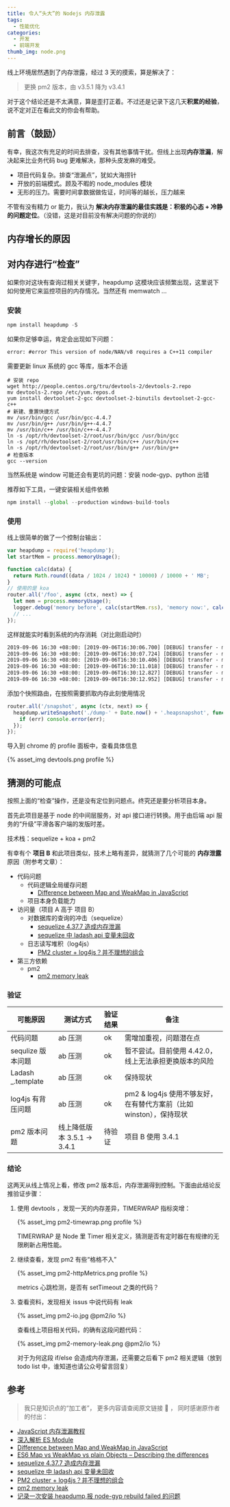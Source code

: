 ```yaml
---
title: 令人“头大”的 Nodejs 内存泄露
tags:
  - 性能优化
categories:
  - 开发
  - 前端开发
thumb_img: node.png
---
```


线上环境居然遇到了内存泄露，经过 3 天的摸索，算是解决了：

> 更换 pm2 版本，由 v3.5.1 降为 v3.4.1

对于这个结论还是不太满意，算是歪打正着。不过还是记录下这几天**积累的经验**，说不定对正在看此文的你会有帮助。

## 前言（鼓励）

有幸，我这次有充足的时间去排查，没有其他事情干扰。但线上出现**内存泄漏**，解决起来比业务代码 bug 更难解决，那种头皮发麻的难受。

- 项目代码复杂。排查“泄漏点”，犹如大海捞针
- 开放的前端模式。顾及不暇的 node_modules 模块
- 无形的压力。需要时间拿数据做佐证，时间等的越长，压力越来

不管有没有精力 or 能力，我认为 **解决内存泄漏的最佳实践是：积极的心态 + 冷静的问题定位**。（没错，这是对目前没有解决问题的你说的）

## 内存增长的原因

## 对内存进行“检查”

如果你对这块有查询过相关关键字，heapdump 这模块应该频繁出现，这里说下如何使用它来监控项目的内存情况。当然还有 memwatch ...

### 安装

```js
npm install heapdump -S
```

如果你足够幸运，肯定会出现如下问题：

```txt
error: #error This version of node/NAN/v8 requires a C++11 compiler
```

需要更新 linux 系统的 gcc 等库，版本不合适

```shell
# 安装 repo
wget http://people.centos.org/tru/devtools-2/devtools-2.repo
mv devtools-2.repo /etc/yum.repos.d
yum install devtoolset-2-gcc devtoolset-2-binutils devtoolset-2-gcc-c++
# 新建、重置快捷方式
mv /usr/bin/gcc /usr/bin/gcc-4.4.7
mv /usr/bin/g++ /usr/bin/g++-4.4.7
mv /usr/bin/c++ /usr/bin/c++-4.4.7
ln -s /opt/rh/devtoolset-2/root/usr/bin/gcc /usr/bin/gcc
ln -s /opt/rh/devtoolset-2/root/usr/bin/c++ /usr/bin/c++
ln -s /opt/rh/devtoolset-2/root/usr/bin/g++ /usr/bin/g++
# 检查版本
gcc --version
```

当然系统是 window 可能还会有更坑的问题：安装 node-gyp、python 出错

推荐如下工具，一键安装相关组件依赖

```js
npm install --global --production windows-build-tools
```

### 使用

线上很简单的做了一个控制台输出：

```js
var heapdump = require('heapdump');
let startMem = process.memoryUsage();

function calc(data) {
  return Math.round((data / 1024 / 1024) * 10000) / 10000 + ' MB';
}
// 使用的是 koa
router.all('/foo', async (ctx, next) => {
  let mem = process.memoryUsage();
  logger.debug('memory before', calc(startMem.rss), 'memory now:', calc(mem.rss), 'diff increase', calc(mem.rss - startMem.rss));
  // ...
});
```

这样就能实时看到系统的内存消耗（对比刚启动时）

```txt
2019-09-06 16:30 +08:00: [2019-09-06T16:30:06.700] [DEBUG] transfer - memory before 55.5898 MB memory now: 95.1484 MB diff increase 39.5586 MB
2019-09-06 16:30 +08:00: [2019-09-06T16:30:07.724] [DEBUG] transfer - memory before 56.2148 MB memory now: 69.8438 MB diff increase 13.6289 MB
2019-09-06 16:30 +08:00: [2019-09-06T16:30:10.406] [DEBUG] transfer - memory before 56.2148 MB memory now: 70.5977 MB diff increase 14.3828 MB
2019-09-06 16:30 +08:00: [2019-09-06T16:30:11.018] [DEBUG] transfer - memory before 55.5898 MB memory now: 95.4219 MB diff increase 39.832 MB
2019-09-06 16:30 +08:00: [2019-09-06T16:30:12.827] [DEBUG] transfer - memory before 55.5898 MB memory now: 95.6797 MB diff increase 40.0898 MB
2019-09-06 16:30 +08:00: [2019-09-06T16:30:12.952] [DEBUG] transfer - memory before 55.5898 MB memory now: 94.9688 MB diff increase 39.3789 MB
```

添加个快照路由，在按照需要抓取内存此刻使用情况

```js
router.all('/snapshot', async (ctx, next) => {
  heapdump.writeSnapshot('./dump-' + Date.now() + '.heapsnapshot', function(err) {
    if (err) console.error(err);
  });
});
```

导入到 chrome 的 profile 面板中，查看具体信息

{% asset_img devtools.png profile %}

## 猜测的可能点

按照上面的“检查”操作，还是没有定位到问题点。终究还是要分析项目本身。

首先此项目是基于 node 的中间层服务，对 api 接口进行转换。用于由后端 api 服务的“升级”平滑各客户端的发版时差。

技术栈：sequelize + koa + pm2

有幸有个 **项目 B** 和此项目类似，技术上略有差异，就猜测了几个可能的 **内存泄露** 原因（附参考文章）：

- 代码问题
  - 代码逻辑全局缓存问题
    - [Difference between Map and WeakMap in JavaScript](https://www.mattzeunert.com/2017/01/31/weak-maps.html)
  - 项目本身负载能力
- 访问量（项目 A 高于 项目 B）
  - 对数据库的查询的冲击（sequelize）
    - [sequelize 4.37.7 造成内存泄漏](https://github.com/sequelize/sequelize/issues/9062)
    - [sequelize 中 ladash api 变量未回收](https://github.com/sequelize/sequelize/issues/9276)
  - 日志读写堆积（log4js）
    - [PM2 cluster + log4js？并不理想的组合](https://claude-ray.github.io/2018/12/21/pm2-cluster-log4js/)
- 第三方依赖
  - pm2
    - [pm2 memory leak](https://github.com/Unitech/pm2/issues/4302)

### 验证

| 可能原因           | 测试方式                    | 验证结果 | 备注                                                                |
| ------------------ | --------------------------- | -------- | ------------------------------------------------------------------- |
| 代码问题           | ab 压测                     | ok       | 需增加重视，问题潜在点                                              |
| sequlize 版本问题  | ab 压测                     | ok       | 暂不尝试。目前使用 4.42.0，线上无法承担更换版本的风险               |
| Ladash \_.template | ab 压测                     | ok       | 保持现状                                                            |
| log4js 有背压问题  | ab 压测                     | ok       | pm2 & log4js 使用不够友好，在有替代方案前（比如 winston），保持现状 |
| pm2 版本问题       | 线上降低版本 3.5.1 -> 3.4.1 | 待验证   | 项目 B 使用 3.4.1                                                   |

### 结论

这两天从线上情况上看，修改 pm2 版本后，内存泄漏得到控制。下面由此结论反推验证步骤：

1. 使用 devtools ，发现一天的内存差异，TIMERWRAP 指标突增：

   {% asset_img pm2-timewrap.png profile %}

   TIMERWRAP 是 Node 里 Timer 相关定义，猜测是否有定时器在有规律的无限刷新占用性能。

2. 继续查看，发现 pm2 有些“格格不入”

   {% asset_img pm2-httpMetrics.png profile %}

   metrics 心跳检测，是否有 setTimeout 之类的代码？

3. 查看资料，发现相关 issus 中说代码有 leak

   {% asset_img pm2-io.jpg @pm2/io %}

   查看线上项目相关代码，的确有这段问题代码：

   {% asset_img pm2-memory-leak.png @pm2/io %}

   对于为何这段 if/else 会造成内存泄漏，还需要之后看下 pm2 相关逻辑（放到 todo list 中，谁知道也请公众号留言回复）

## 参考

> 我只是知识点的“加工者”， 更多内容请查阅原文链接 :thought_balloon: ， 同时感谢原作者的付出：

- [JavaScript 内存泄漏教程](http://www.ruanyifeng.com/blog/2017/04/memory-leak.html)
- [深入解析 ES Module](https://zhuanlan.zhihu.com/p/40733281)
- [Difference between Map and WeakMap in JavaScript](https://www.mattzeunert.com/2017/01/31/weak-maps.html)
- [ES6 Map vs WeakMap vs plain Objects – Describing the differences](http://voidcanvas.com/map-weakmap-pojo/)
- [sequelize 4.37.7 造成内存泄漏](https://github.com/sequelize/sequelize/issues/9062)
- [sequelize 中 ladash api 变量未回收](https://github.com/sequelize/sequelize/issues/9276)
- [PM2 cluster + log4js？并不理想的组合](https://claude-ray.github.io/2018/12/21/pm2-cluster-log4js/)
- [pm2 memory leak](https://github.com/Unitech/pm2/issues/4302)
- [记录一次安装 heapdump,报 node-gyp rebuild failed 的问题](https://blog.csdn.net/f_9628/article/details/88708763)
